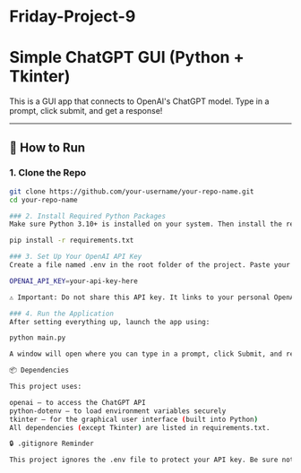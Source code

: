 # Friday-Project-9
# Simple ChatGPT GUI (Python + Tkinter)

This is a GUI app that connects to OpenAI's ChatGPT model. Type in a prompt, click submit, and get a response!

---

## 🚀 How to Run

### 1. Clone the Repo

```bash
git clone https://github.com/your-username/your-repo-name.git
cd your-repo-name

### 2. Install Required Python Packages
Make sure Python 3.10+ is installed on your system. Then install the required libraries using pip:

pip install -r requirements.txt

### 3. Set Up Your OpenAI API Key
Create a file named .env in the root folder of the project. Paste your OpenAI API key like this:

OPENAI_API_KEY=your-api-key-here

⚠️ Important: Do not share this API key. It links to your personal OpenAI account and usage/credits.

### 4. Run the Application
After setting everything up, launch the app using:

python main.py

A window will open where you can type in a prompt, click Submit, and receive a response from ChatGPT.

📦 Dependencies

This project uses:

openai – to access the ChatGPT API
python-dotenv – to load environment variables securely
tkinter – for the graphical user interface (built into Python)
All dependencies (except Tkinter) are listed in requirements.txt.

🔒 .gitignore Reminder

This project ignores the .env file to protect your API key. Be sure not to commit it!

